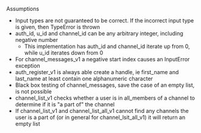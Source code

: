 Assumptions
- Input types are not guaranteed to be correct. If the incorrect input type is
  given, then TypeError is thrown
- auth_id, u_id and channel_id can be any arbitrary integer, including negative
  number
    - This implementation has auth_id and channel_id iterate up from 0, while 
      u_id iterates down from 0
- For channel_messages_v1 a negative start index causes an InputError exception
- auth_register_v1 is always able create a handle, ie first_name and last_name
  at least contain one alphanumeric character
- Black box testing of channel_messages, save the case of an empty list, is not
  possible
- channel_list_v1 checks whether a user is in all_members of a channel to
  determine if it is "a part of" the channel
- If channel_list_v1 and channel_list_all_v1 cannot find any channels the user
  is a part of (or in general for channel_lsit_all_v1) it will return an empty
  list